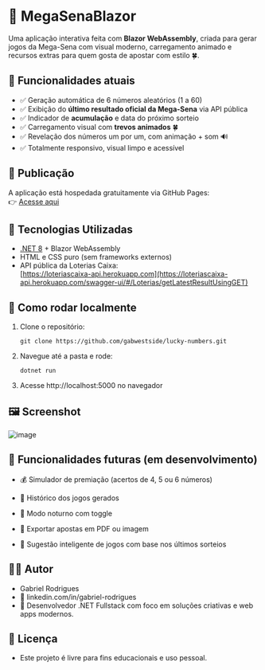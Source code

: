 # 🎯 MegaSenaBlazor

Uma aplicação interativa feita com **Blazor WebAssembly**, criada para gerar jogos da Mega-Sena com visual moderno, carregamento animado e recursos extras para quem gosta de apostar com estilo 🍀.

## 🔮 Funcionalidades atuais

- ✅ Geração automática de 6 números aleatórios (1 a 60)
- ✅ Exibição do **último resultado oficial da Mega-Sena** via API pública
- ✅ Indicador de **acumulação** e data do próximo sorteio
- ✅ Carregamento visual com **trevos animados** 🍀
- ✅ Revelação dos números um por um, com animação + som 🔊
- ✅ Totalmente responsivo, visual limpo e acessível

## 🚀 Publicação

A aplicação está hospedada gratuitamente via GitHub Pages:  
👉 [Acesse aqui](https://gabwestside.github.io/lucky-numbers/)


## 🧱 Tecnologias Utilizadas

- [.NET 8](https://dotnet.microsoft.com/) + Blazor WebAssembly
- HTML e CSS puro (sem frameworks externos)
- API pública da Loterias Caixa:  
  [https://loteriascaixa-api.herokuapp.com](https://loteriascaixa-api.herokuapp.com/swagger-ui/#/Loterias/getLatestResultUsingGET)

## 🔧 Como rodar localmente

1. Clone o repositório:
   ```
   git clone https://github.com/gabwestside/lucky-numbers.git
   ```
2. Navegue até a pasta e rode:
   ```
   dotnet run
   ```

3. Acesse http://localhost:5000 no navegador

## 🖼️ Screenshot

![image](https://github.com/user-attachments/assets/98e7e77a-ec93-428b-ac70-66d883f61e44)

## 📌 Funcionalidades futuras (em desenvolvimento)

- 💰 Simulador de premiação (acertos de 4, 5 ou 6 números)

- 📂 Histórico dos jogos gerados

- 🌙 Modo noturno com toggle

- 📄 Exportar apostas em PDF ou imagem

- 🧠 Sugestão inteligente de jogos com base nos últimos sorteios

## 🧑‍💻 Autor

- Gabriel Rodrigues
- 🔗 linkedin.com/in/gabriel-rodrigues
- 💼 Desenvolvedor .NET Fullstack com foco em soluções criativas e web apps modernos.

## 📄 Licença

- Este projeto é livre para fins educacionais e uso pessoal.
